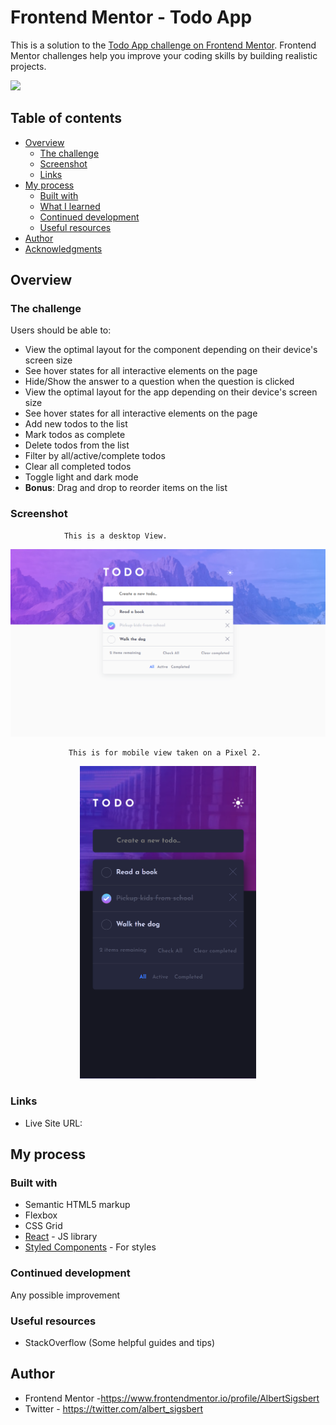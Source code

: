 # Frontend Mentor - Todo App

This is a solution to the [Todo App challenge on Frontend Mentor](https://www.frontendmentor.io/challenges/todo-app-Su1_KokOW/hub/todo-app-AmqPxeRjL).
Frontend Mentor challenges help you improve your coding skills by building realistic projects.

<img src="public/images/desktop_preview.png">


## Table of contents

- [Overview](#overview)
  - [The challenge](#the-challenge)
  - [Screenshot](#screenshot)
  - [Links](#links)
- [My process](#my-process)
  - [Built with](#built-with)
  - [What I learned](#what-i-learned)
  - [Continued development](#continued-development)
  - [Useful resources](#useful-resources)
- [Author](#author)
- [Acknowledgments](#acknowledgments)

## Overview

### The challenge

Users should be able to:

- View the optimal layout for the component depending on their device's screen size
- See hover states for all interactive elements on the page
- Hide/Show the answer to a question when the question is clicked
- View the optimal layout for the app depending on their device's screen size
- See hover states for all interactive elements on the page
- Add new todos to the list
- Mark todos as complete
- Delete todos from the list
- Filter by all/active/complete todos
- Clear all completed todos
- Toggle light and dark mode
- **Bonus**: Drag and drop to reorder items on the list
### Screenshot

                This is a desktop View.
                 
<img src="public/images/desktop_view.png">

                 This is for mobile view taken on a Pixel 2.
                 
  <p align="center">
   <img src="public/images/mobile_view.png" height="500px">
  </p>
  
### Links

- Live Site URL: 

## My process

### Built with

- Semantic HTML5 markup
- Flexbox
- CSS Grid
- [React](https://reactjs.org/) - JS library
- [Styled Components](https://styled-components.com/) - For styles



### Continued development

Any possible improvement

### Useful resources

- StackOverflow (Some helpful guides and tips)

## Author


- Frontend Mentor -https://www.frontendmentor.io/profile/AlbertSigsbert
- Twitter - https://twitter.com/albert_sigsbert
